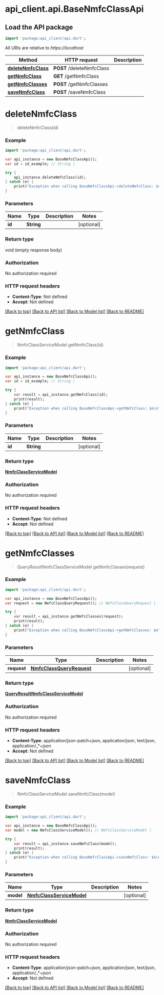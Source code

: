 # api_client.api.BaseNmfcClassApi

## Load the API package
```dart
import 'package:api_client/api.dart';
```

All URIs are relative to *https://localhost*

Method | HTTP request | Description
------------- | ------------- | -------------
[**deleteNmfcClass**](BaseNmfcClassApi.md#deleteNmfcClass) | **POST** /deleteNmfcClass | 
[**getNmfcClass**](BaseNmfcClassApi.md#getNmfcClass) | **GET** /getNmfcClass | 
[**getNmfcClasses**](BaseNmfcClassApi.md#getNmfcClasses) | **POST** /getNmfcClasses | 
[**saveNmfcClass**](BaseNmfcClassApi.md#saveNmfcClass) | **POST** /saveNmfcClass | 


# **deleteNmfcClass**
> deleteNmfcClass(id)



### Example 
```dart
import 'package:api_client/api.dart';

var api_instance = new BaseNmfcClassApi();
var id = id_example; // String | 

try { 
    api_instance.deleteNmfcClass(id);
} catch (e) {
    print("Exception when calling BaseNmfcClassApi->deleteNmfcClass: $e\n");
}
```

### Parameters

Name | Type | Description  | Notes
------------- | ------------- | ------------- | -------------
 **id** | **String**|  | [optional] 

### Return type

void (empty response body)

### Authorization

No authorization required

### HTTP request headers

 - **Content-Type**: Not defined
 - **Accept**: Not defined

[[Back to top]](#) [[Back to API list]](../README.md#documentation-for-api-endpoints) [[Back to Model list]](../README.md#documentation-for-models) [[Back to README]](../README.md)

# **getNmfcClass**
> NmfcClassServiceModel getNmfcClass(id)



### Example 
```dart
import 'package:api_client/api.dart';

var api_instance = new BaseNmfcClassApi();
var id = id_example; // String | 

try { 
    var result = api_instance.getNmfcClass(id);
    print(result);
} catch (e) {
    print("Exception when calling BaseNmfcClassApi->getNmfcClass: $e\n");
}
```

### Parameters

Name | Type | Description  | Notes
------------- | ------------- | ------------- | -------------
 **id** | **String**|  | [optional] 

### Return type

[**NmfcClassServiceModel**](NmfcClassServiceModel.md)

### Authorization

No authorization required

### HTTP request headers

 - **Content-Type**: Not defined
 - **Accept**: Not defined

[[Back to top]](#) [[Back to API list]](../README.md#documentation-for-api-endpoints) [[Back to Model list]](../README.md#documentation-for-models) [[Back to README]](../README.md)

# **getNmfcClasses**
> QueryResultNmfcClassServiceModel getNmfcClasses(request)



### Example 
```dart
import 'package:api_client/api.dart';

var api_instance = new BaseNmfcClassApi();
var request = new NmfcClassQueryRequest(); // NmfcClassQueryRequest | 

try { 
    var result = api_instance.getNmfcClasses(request);
    print(result);
} catch (e) {
    print("Exception when calling BaseNmfcClassApi->getNmfcClasses: $e\n");
}
```

### Parameters

Name | Type | Description  | Notes
------------- | ------------- | ------------- | -------------
 **request** | [**NmfcClassQueryRequest**](NmfcClassQueryRequest.md)|  | [optional] 

### Return type

[**QueryResultNmfcClassServiceModel**](QueryResultNmfcClassServiceModel.md)

### Authorization

No authorization required

### HTTP request headers

 - **Content-Type**: application/json-patch+json, application/json, text/json, application/_*+json
 - **Accept**: Not defined

[[Back to top]](#) [[Back to API list]](../README.md#documentation-for-api-endpoints) [[Back to Model list]](../README.md#documentation-for-models) [[Back to README]](../README.md)

# **saveNmfcClass**
> NmfcClassServiceModel saveNmfcClass(model)



### Example 
```dart
import 'package:api_client/api.dart';

var api_instance = new BaseNmfcClassApi();
var model = new NmfcClassServiceModel(); // NmfcClassServiceModel | 

try { 
    var result = api_instance.saveNmfcClass(model);
    print(result);
} catch (e) {
    print("Exception when calling BaseNmfcClassApi->saveNmfcClass: $e\n");
}
```

### Parameters

Name | Type | Description  | Notes
------------- | ------------- | ------------- | -------------
 **model** | [**NmfcClassServiceModel**](NmfcClassServiceModel.md)|  | [optional] 

### Return type

[**NmfcClassServiceModel**](NmfcClassServiceModel.md)

### Authorization

No authorization required

### HTTP request headers

 - **Content-Type**: application/json-patch+json, application/json, text/json, application/_*+json
 - **Accept**: Not defined

[[Back to top]](#) [[Back to API list]](../README.md#documentation-for-api-endpoints) [[Back to Model list]](../README.md#documentation-for-models) [[Back to README]](../README.md)

